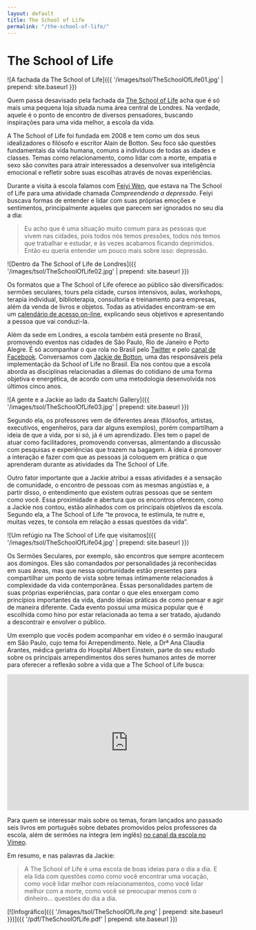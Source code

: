 ```yaml
---
layout: default
title: The School of Life
permalink: "/the-school-of-life/"
---
```


# The School of Life

![A fachada da The School of Life]({{ '/images/tsol/TheSchoolOfLife01.jpg' | prepend: site.baseurl }})

Quem passa desavisado pela fachada da [The School of Life](http://www.theschooloflife.com/) acha que é só mais uma pequena loja situada numa área central de Londres. Na verdade, aquele é o ponto de encontro de diversos pensadores, buscando inspirações para uma vida melhor, a escola da vida.

A The School of Life foi fundada em 2008 e tem como um dos seus idealizadores o filósofo e escritor Alain de Botton. Seu foco são questões fundamentais da vida humana, comuns a indivíduos de todas as idades e classes. Temas como relacionamento, como lidar com a morte, empatia e sexo são convites para atrair interessados a desenvolver sua inteligência emocional e refletir sobre suas escolhas através de novas experiências.

Durante a visita à escola falamos com [Feiyi Wen](http://wenfeiyi.com/), que estava na The School of Life para uma atividade chamada _Compreendendo a depressão_. Feiyi buscava formas de entender e lidar com suas próprias emoções e sentimentos, principalmente aqueles que parecem ser ignorados no seu dia a dia:

> Eu acho que é uma situação muito comum para as pessoas que vivem nas cidades, pois todos nós temos pressões, todos nós temos que trabalhar e estudar, e às vezes acabamos ficando deprimidos. Então eu queria entender um pouco mais sobre isso: depressão.

![Dentro da The School of Life de Londres]({{ '/images/tsol/TheSchoolOfLife02.jpg' | prepend: site.baseurl }})

Os formatos que a The School of Life oferece ao público são diversificados: sermões seculares, tours pela cidade, cursos intensivos, aulas, workshops, terapia individual, biblioterapia, consultoria e treinamento para empresas, além da venda de livros e objetos. Todas as atividades encontram-se em um [calendário de acesso on-line]("http://www.theschooloflife.com/shop/calendar"), explicando seus objetivos e apresentando a pessoa que vai conduzi-la.

Além da sede em Londres, a escola também está presente no Brasil, promovendo eventos nas cidades de São Paulo, Rio de Janeiro e Porto Alegre. É só acompanhar o que rola no Brasil pelo [Twitter](https://twitter.com/TSOLBR) e pelo [canal de Facebook](http://facebook.com/theschooloflifebrazil). Conversamos com [Jackie de Botton](http://www.theschooloflife.com/about-us/faculty-and-staff/faculty-members/d/de-botton-jackie/), uma das responsáveis pela implementação da School of Life no Brasil. Ela nos contou que a escola aborda as disciplinas relacionadas a dilemas do cotidiano de uma forma objetiva e energética, de acordo com uma metodologia desenvolvida nos últimos cinco anos.

![A gente e a Jackie ao lado da Saatchi Gallery]({{ '/images/tsol/TheSchoolOfLife03.jpg' | prepend: site.baseurl }})

Segundo ela, os professores vem de diferentes áreas (filósofos, artistas, executivos, engenheiros, para dar alguns exemplos), porém compartilham a ideia de que a vida, por si só, já é um aprendizado. Eles tem o papel de atuar como facilitadores, promovendo conversas, alimentando a discussão com pesquisas e experiências que trazem na bagagem. A ideia é promover a interação e fazer com que as pessoas já coloquem em prática o que aprenderam durante as atividades da The School of Life.

Outro fator importante que a Jackie atribui a essas atividades é a sensação de comunidade, o encontro de pessoas com as mesmas angústias e, a partir disso, o entendimento que existem outras pessoas que se sentem como você. Essa proximidade e abertura que os encontros oferecem, como a Jackie nos contou, estão alinhados com os principais objetivos da escola. Segundo ela, a The School of Life “te provoca, te estimula, te nutre e, muitas vezes, te consola em relação a essas questões da vida”.

![Um refúgio na The School of Life que visitamos]({{ '/images/tsol/TheSchoolOfLife04.jpg' | prepend: site.baseurl }})

Os Sermões Seculares, por exemplo, são encontros que sempre acontecem aos domingos. Eles são comandados por personalidades já reconhecidas em suas áreas, mas que nessa oportunidade estão presentes para compartilhar um ponto de vista sobre temas intimamente relacionados à complexidade da vida contemporânea. Essas personalidades partem de suas próprias experiências, para contar o que eles enxergam como princípios importantes da vida, dando ideias práticas de como pensar e agir de maneira diferente. Cada evento possui uma música popular que é escolhida como hino por estar relacionada ao tema a ser tratado, ajudando a descontrair e envolver o público.

Um exemplo que vocês podem acompanhar em vídeo é o sermão inaugural em São Paulo, cujo tema foi Arrependimento. Nele, a Drª Ana Claudia Arantes, médica geriatra do Hospital Albert Einstein, parte do seu estudo sobre os principais arrependimentos dos seres humanos antes de morrer para oferecer a reflexão sobre a vida que a The School of Life busca:

<iframe width="560" height="315" src="https://www.youtube.com/embed/bAXHv1zrrYY" frameborder="0" allowfullscreen></iframe>

Para quem se interessar mais sobre os temas, foram lançados ano passado seis livros em português sobre debates promovidos pelos professores da escola, além de sermões na íntegra (em inglês) [no canal da escola no Vimeo](http://vimeo.com/channels/theschooloflife).

Em resumo, e nas palavras da Jackie:

> A The School of Life é uma escola de boas ideias para o dia a dia. E ela lida com questões como como você encontrar uma vocação, como você lidar melhor com relacionamentos, como você lidar melhor com a morte, como você se preocupar menos com o dinheiro… questões do dia a dia.

[![Infográfico]({{ '/images/tsol/TheSchoolOfLife.png' | prepend: site.baseurl }})]({{ '/pdf/TheSchoolOfLife.pdf' | prepend: site.baseurl }})
